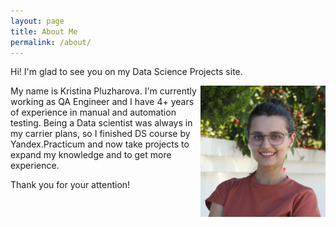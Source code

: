 ```yaml
---
layout: page
title: About Me
permalink: /about/
---
```


Hi! I'm glad to see you on my Data Science Projects site. 

<img style="float: right;" src="./IMG_1094_min.jpg" alt="IMG_1094_min" width="200"/>

My name is Kristina Pluzharova. I'm currently working as QA Engineer and I have 4+ years of experience in manual and automation testing.
Being a Data scientist was always in my carrier plans, so I finished DS course by Yandex.Practicum and now take projects to expand my knowledge and to get more experience.

Thank you for your attention! 


